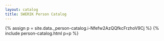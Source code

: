 ```yaml
---
layout: catalog
title: SWERIK Person Catalog
---
```

{% assign p = site.data._person-catalog.i-Nfefw2AzQQfkcFrzhoV9Cj %}
{% include person-catalog.html p=p %}

